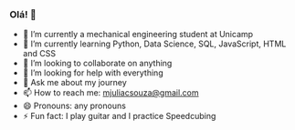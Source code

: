 ### Olá! 👋

- 🔭 I’m currently a mechanical engineering student at Unicamp
- 🌱 I’m currently learning Python, Data Science, SQL, JavaScript, HTML and CSS
- 👯 I’m looking to collaborate on anything
- 🤔 I’m looking for help with everything
- 💬 Ask me about my journey
- 📫 How to reach me: mjuliacsouza@gmail.com
- 😄 Pronouns: any pronouns
- ⚡ Fun fact: I play guitar and I practice Speedcubing

